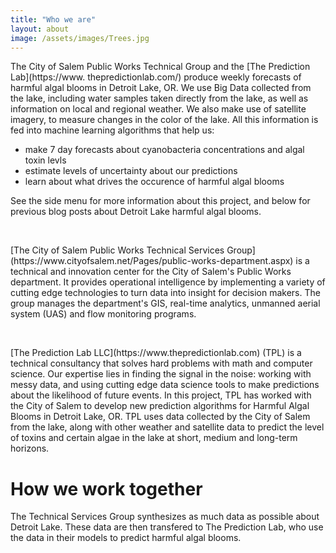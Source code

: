 ```yaml
---
title: "Who we are"
layout: about
image: /assets/images/Trees.jpg
---
```

The City of Salem Public Works Technical Group and the [The Prediction Lab](https://www.             thepredictionlab.com/) produce weekly forecasts of harmful algal blooms in Detroit Lake, OR. We use  Big Data collected from the lake, including water samples taken directly from the lake, as well as information on local and regional weather. We also make use of satellite imagery, to measure    changes in the color of the lake. All this information is fed into machine learning algorithms   that help us:

  - make 7 day forecasts about cyanobacteria concentrations and algal toxin levls
  - estimate levels of uncertainty about our predictions
  - learn about what drives the occurence of harmful algal blooms

See the side menu for more information about this project, and below for previous blog posts about   Detroit Lake harmful algal blooms.

<figure style="width: 310px" class="align-left">
  <img src="{{ site.url }}/assets/images/Salem.jpg" alt="">
</figure>
<br clear="all" />
[The City of Salem Public Works Technical Services Group](https://www.cityofsalem.net/Pages/public-works-department.aspx) is a technical and innovation center for the City of Salem's Public Works department. It provides operational intelligence by implementing a variety of cutting edge technologies to turn data into insight for decision makers. The group  manages the department's GIS, real-time analytics, unmanned aerial system (UAS) and flow monitoring programs. 

<figure style="width: 280px" class="align-left">
  <img src="{{ site.url }}/assets/images/TPL_LOGO.jpg" alt="">
</figure>
<br clear="all" />
[The Prediction Lab LLC](https://www.thepredictionlab.com) (TPL) is a technical consultancy that solves hard problems with math and computer science. Our expertise lies in finding the signal in the noise: working with messy data, and using cutting edge data science tools to make predictions about the likelihood of future events. In this project, TPL has worked with the City of Salem to develop new prediction algorithms for Harmful Algal Blooms in Detroit Lake, OR. TPL uses data collected by the City of Salem from the lake, along with other weather and satellite data to predict the level of toxins and certain algae in the lake at short, medium and long-term horizons. 

# How we work together
The Technical Services Group synthesizes as much data as possible about Detroit Lake. These data are then transfered to The Prediction Lab, who use the data in their models to predict harmful algal blooms.
<figure style="width: 600px" class="align-left">
  <img src="{{ site.url }}/assets/images/CurrentWorkflow.gif" alt="">
</figure>

